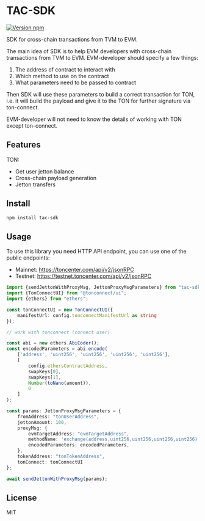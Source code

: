 # TAC-SDK

[![Version npm](https://img.shields.io/npm/v/tac-sdk.svg?logo=npm)](https://www.npmjs.com/package/tac-sdk)

SDK for cross-chain transactions from TVM to EVM.

The main idea of SDK is to help EVM developers with cross-chain transactions from TVM to EVM. EVM-developer should
specify a few things:
1. The address of contract to interact with
2. Which method to use on the contract
3. What parameters need to be passed to contract

Then SDK will use these parameters to build a correct transaction for TON, i.e. it will build the payload and give it to the TON for further
signature via ton-connect.

EVM-developer will not need to know the details of working with TON except ton-connect.

## Features
TON:
* Get user jetton balance 
* Cross-chain payload generation
* Jetton transfers


## Install

```bash
npm install tac-sdk
```

## Usage

To use this library you need HTTP API endpoint, you can use one of the public endpoints:

- Mainnet: https://toncenter.com/api/v2/jsonRPC
- Testnet: https://testnet.toncenter.com/api/v2/jsonRPC

```typescript
import {sendJettonWithProxyMsg, JettonProxyMsgParameters} from "tac-sdk";
import {TonConnectUI} from "@tonconnect/ui";
import {ethers} from "ethers";

const tonConnectUI = new TonConnectUI({
    manifestUrl: config.tonconnectManifestUrl as string
});

// work with tonconnect (connect user)

const abi = new ethers.AbiCoder();
const encodedParameters = abi.encode(
    ['address', 'uint256', 'uint256', 'uint256', 'uint256'],
    [
        config.ethersContractAddress,
        swapKeys[0],
        swapKeys[1],
        Number(toNano(amount)),
        0
    ]
);

const params: JettonProxyMsgParameters = {
    fromAddress: "tonUserAddress",
    jettonAmount: 100,
    proxyMsg: {
        evmTargetAddress: "evmTargetAddress",
        methodName: 'exchange(address,uint256,uint256,uint256,uint256)',
        encodedParameters: encodedParameters,
    },
    tokenAddress: "tonTokenAddress",
    tonConnect: tonConnectUI
};

await sendJettonWithProxyMsg(params);

```

## License

MIT
